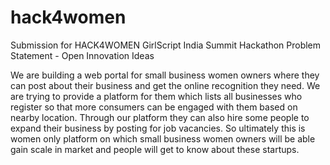 # hack4women
Submission for HACK4WOMEN GirlScript India Summit Hackathon
Problem Statement - Open Innovation Ideas


We are building a web portal for small business women owners where they can post about their business and get the online recognition they need. We are trying to provide a platform for them which lists all businesses who register so that more consumers can be engaged with them based on nearby location. Through our platform they can also hire some people to expand their business by posting for job vacancies. So ultimately this is women only platform on which small business women owners will be able gain scale in market and people will get to know about these startups.
